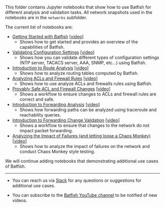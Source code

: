 This folder contains Jupyter notebooks that show how to use Batfish for different analysis and validation tasks. All network snapshots used in the notebooks are in the `networks` subfolder.

The current list of notebooks are:
- [Getting Started with Batfish](Getting%20started%20with%20Batfish.ipynb) [[video](https://www.youtube.com/watch?v=Ca7kPAtfFqo)]
  - Shows how to get started and provides an overview of the capabilities of Batfish.
- [Validating Configuration Settings](Validating%20Configuration%20Settings.ipynb) [[video](https://www.youtube.com/watch?v=qOXRaVs1Uz4)]
   - Shows how you can validate different types of configuration settings (NTP server, TACACS server, AAA, SNMP, etc...) using Batfish. 
- [Introduction to Route Analysis](Introduction%20to%20Route%20Analysis.ipynb) [[video](https://www.youtube.com/watch?v=AutkFa0xUxg)]
   - Shows how to analyze routing tables computed by Batfish.
- [Analyzing ACLs and Firewall Rules](Analyzing%20ACLs%20and%20Firewall%20Rules.ipynb) [[video](https://youtu.be/KixQYEDh33s)]
   - Shows how to use analyze ACLs and firewalls rules using Batfish. 
- [Provably Safe ACL and Firewall Changes](Provably%20Safe%20ACL%20and%20Firewall%20Changes.ipynb) [[video](https://www.youtube.com/watch?v=MJYLVL9UOWk)]
   - Shows a workflow to ensure changes to ACLs and firewall rules are correct and safe.
- [Introduction to Forwarding Analysis](Introduction%20to%20Forwarding%20Analysis.ipynb) [[video](https://youtu.be/yaJBH3ZZ5Dw)]
   - Shows how forwarding paths can be analyzed using traceroute and reachability queries.
- [Introduction to Forwarding Change Validation](Introduction%20to%20Forwarding%20Change%20Validation.ipynb) [[video](https://youtu.be/Yje70Q8R79w)]
   - Shows a workflow to ensure that changes to the network do not impact packet forwarding.
- [Analyzing the Impact of Failures (and letting loose a Chaos Monkey)](Analyzing%20the%20Impact%20of%20Failures%20(and%20letting%20loose%20a%20Chaos%20Monkey).ipynb) [[video](https://youtu.be/1adAT6FK-UI)]
   - Shows how to analyze the impact of failures on the network and conduct Chaos Monkey style testing.
  
We will continue adding notebooks that demonstrating additional use cases of Batfish. 

------

 - You can reach us via [Slack](https://join.slack.com/t/batfish-org/shared_invite/enQtMzA0Nzg2OTAzNzQ1LTUxOTJlY2YyNTVlNGQ3MTJkOTIwZTU2YjY3YzRjZWFiYzE4ODE5ODZiNjA4NGI5NTJhZmU2ZTllOTMwZDhjMzA) for any questions or suggestions for additional use cases. 

 - You can subscribe to the [Batfish YouTube channel](https://www.youtube.com/channel/UCA-OUW_3IOt9U_s60KvmJYA) to be notified of new videos.

